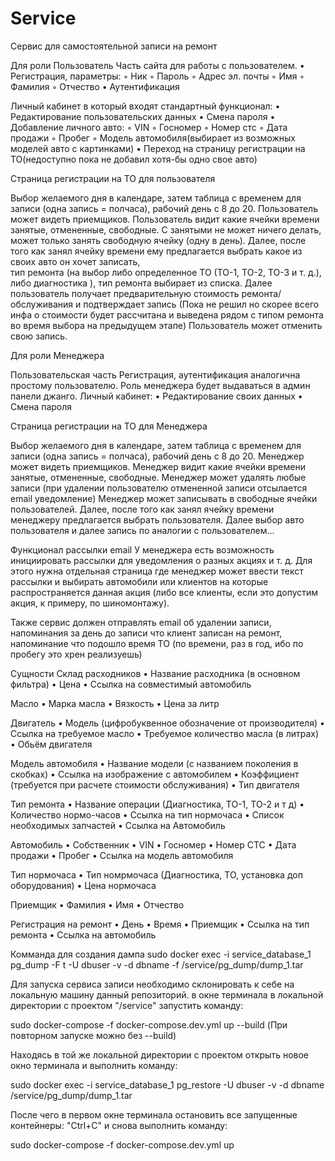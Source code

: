 # Service
Сервис для самостоятельной записи на ремонт

Для роли Пользователь
Часть сайта для работы с пользователем.
    • Регистрация, параметры:
        ◦ Ник
        ◦ Пароль
        ◦ Адрес эл. почты
        ◦ Имя
        ◦ Фамилия
        ◦ Отчество
    • Аутентификация

Личный кабинет в который входят стандартный функционал:
    • Редактирование пользовательских данных
    • Смена пароля
    • Добавление личного авто:
        ◦ VIN
        ◦ Госномер
        ◦ Номер стс
        ◦ Дата продажи
        ◦ Пробег
        ◦ Модель автомобиля(выбирает из возможных моделей авто с картинками)
    • Переход на страницу регистрации на ТО(недоступно пока не добавил хотя-бы одно свое авто)

Страница регистрации на ТО для пользователя

Выбор желаемого дня в календаре, затем таблица с временем для записи (одна запись = полчаса), рабочий день с 8 до 20. 
Пользователь может видеть приемщиков.
Пользователь видит какие ячейки времени занятые, отмененные, свободные. 
С занятыми не может ничего делать, может только занять свободную ячейку (одну в день).
Далее, после того как занял ячейку времени ему предлагается выбрать какое из своих авто он хочет записать,  
тип ремонта (на выбор либо определенное ТО (ТО-1, ТО-2, ТО-3 и т. д.), либо диагностика ), тип ремонта выбирает из списка.
Далее пользователь получает предварительную стоимость ремонта/обслуживания и подтверждает запись
(Пока не решил но скорее всего инфа о стоимости будет рассчитана и выведена рядом с типом ремонта во время выбора на предыдущем этапе)
Пользователь может отменить свою запись.











Для роли Менеджера

Пользовательская часть
Регистрация, аутентификация аналогична простому пользователю. Роль менеджера будет выдаваться в админ панели джанго.
Личный кабинет:
    • Редактирование своих данных
    • Смена пароля

Страница регистрации на ТО для Менеджера

Выбор желаемого дня в календаре, затем таблица с временем для записи (одна запись = полчаса), рабочий день с 8 до 20. 
Менеджер может видеть приемщиков.
Менеджер видит какие ячейки времени занятые, отмененные, свободные. 
Менеджер может удалять любые записи (при удалении пользователю отмененной записи отсылается email уведомление)
Менеджер может записывать в свободные ячейки пользователей.
Далее, после того как занял ячейку времени менеджеру предлагается выбрать пользователя.
Далее выбор авто пользователя и далее запись по аналогии с пользователем... 



Функционал рассылки email
У менеджера есть возможность инициировать рассылки для уведомления о разных акциях и т. д. 
Для этого нужна отдельная страница где менеджер может ввести текст рассылки и выбирать автомобили или 
клиентов на которые распространяется данная акция (либо все клиенты, если это допустим акция, к примеру, по шиномонтажу).

Также сервис должен отправлять email об удалении записи, напоминания за день до записи что клиент записан на ремонт, 
напоминание что подошло время ТО (по времени, раз в год, ибо по пробегу это хрен реализуешь)


Сущности
Склад расходников
    • Название расходника (в основном фильтра)
    • Цена
    • Ссылка на совместимый автомобиль

Масло
    • Марка масла
    • Вязкость
    • Цена за литр

Двигатель
    • Модель (цифробуквенное обозначение от производителя)
    • Ссылка на требуемое масло
    • Требуемое количество масла (в литрах)
    • Обьём двигателя

Модель автомобиля
    • Название модели (с названием поколения в скобках)
    • Ссылка на изображение с автомобилем
    • Коэффициент (требуется при расчете стоимости обслуживания)
    • Тип двигателя

Тип ремонта
    • Название операции (Диагностика, ТО-1, ТО-2 и т д)
    • Количество нормо-часов
    • Ссылка на тип нормочаса
    • Список необходимых запчастей
    • Ссылка на Автомобиль 

Автомобиль
    • Собственник
    • VIN
    • Госномер
    • Номер СТС
    • Дата продажи
    • Пробег
    • Ссылка на модель автомобиля

Тип нормочаса
    • Тип номрмочаса (Диагностика, ТО, установка доп оборудования)
    • Цена нормочаса

Приемщик
    • Фамилия
    • Имя
    • Отчество

Регистрация на ремонт
    • День
    • Время
    • Приемщик
    • Ссылка на тип ремонта
    • Ссылка на автомобиль

Комманда для создания дампа
sudo docker exec -i service_database_1 pg_dump -F t -U dbuser -v -d dbname -f /service/pg_dump/dump_1.tar


Для запуска сервиса записи необходимо склонировать к себе на локальную машину данный репозиторий.
в окне терминала в локальной директории с проектом "/service" запустить команду:

sudo docker-compose -f docker-compose.dev.yml up --build
(При повторном запуске можно без --build)

Находясь в той же локальной директории с проектом открыть новое окно терминала и выполнить команду:

sudo docker exec -i service_database_1 pg_restore -U dbuser -v -d dbname  /service/pg_dump/dump_1.tar


После чего в первом окне терминала остановить все запущенные контейнеры: "Ctrl+C" и снова выполнить команду:

sudo docker-compose -f docker-compose.dev.yml up 


